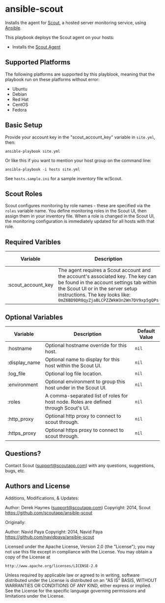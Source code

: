 # ansible-scout

Installs the agent for [Scout](http://scoutapp.com), a hosted server monitoring service, using [Ansible](https://github.com/ansible/ansible).

This playbook deploys the Scout agent on your hosts:

* Installs the [Scout Agent](http://help.scoutapp.com/v1.2/docs/agent)

## Supported Platforms

The following platforms are supported by this playblook, meaning that the playbook run on these platforms without error:

* Ubuntu
* Debian
* Red Hat
* CentOS
* Fedora

## Basic Setup

Provide your account key in the "scout_account_key" variable in `site.yml`, then:

	ansible-playbook site.yml

Or like this if you want to mention your host group on the command line:

	ansible-playbook -i hosts site.yml

See `hosts.sample.ini` for a sample inventory file w/Scout.

## Scout Roles

Scout configures monitoring by role names - these are specified via the `roles` variable name. You define monitoring roles in the Scout UI, then assign them in your inventory file. When a role is changed in the Scout UI, the monitoring configuration is immediately updated for all hosts with that role.

## Required Varibles

<table>
  <thead>
    <tr>
      <th>Variable</th>
      <th>Description</th>
      <th>Default Value</th>
    </tr>
  </thead>
  <tbody>
    <tr>
      <td style="width:15%">:scout_account_key</td>
      <td>
        The agent requires a Scout account and the account's associated key. The key can be found in the account settings tab within the Scout UI or in the server setup instructions. The key looks like:
          <code>0mZ6BD9DR0qyZjaBLCPZZWkW3n2Wn7DV9xp5gQPs</code> 
      </td>
      <td style="width:15%"><code>nil</code></td>
    </tr>
  </tbody>
</table>

## Optional Variables

<table>
  <thead>
    <tr>
      <th style="width:20%">Variable</th>
      <th>Description</th>
      <th>Default Value</th>
    </tr>
  </thead>
  <tbody>
    <tr>
      <td>:hostname</td>
      <td>Optional hostname override for this host.</td>
      <td><code>nil</code></td>
    </tr>
    <tr>
      <td>:display_name</td>
      <td>Optional name to display for this host within the Scout UI.</td>
      <td><code>nil</code></td>
    </tr>
    <tr>
      <td>:log_file</td>
      <td>Optional log file location.</td>
      <td><code>nil</code></td>
    </tr>
    <tr>
      <td>:environment</td>
      <td>Optional environment to group this host under in the Scout UI.</td>
      <td><code>nil</code></td>
    </tr>
    <tr>
      <td>:roles</td>
      <td>A comma-separated list of roles for host node. Roles are defined through Scout's UI.</td>
      <td><code>nil</code></td>
    </tr>
    <tr>
      <td>:http_proxy</td>
      <td>Optional http proxy to connect to scout through.</td>
      <td><code>nil</code></td>
    </tr>
    <tr>
      <td>:https_proxy</td>
      <td>Optional https proxy to connect to scout through.</td>
      <td><code>nil</code></td>
    </tr>
  </tbody>
</table>

## Questions?

Contact Scout (<support@scoutapp.com>) with any questions, suggestions, bugs, etc.

## Authors and License

Additions, Modifications, & Updates:

Author: Derek Haynes (<support@scoutapp.com>)
Copyright: 2014, Scout
https://github.com/scoutapp/ansible-scout

Originally:

Author: Navid Paya
Copyright: 2014, Navid Paya
https://github.com/navidpaya/ansible-scout

Licensed under the Apache License, Version 2.0 (the "License");
you may not use this file except in compliance with the License.
You may obtain a copy of the License at

    http://www.apache.org/licenses/LICENSE-2.0

Unless required by applicable law or agreed to in writing, software
distributed under the License is distributed on an "AS IS" BASIS,
WITHOUT WARRANTIES OR CONDITIONS OF ANY KIND, either express or implied.
See the License for the specific language governing permissions and
limitations under the License.
